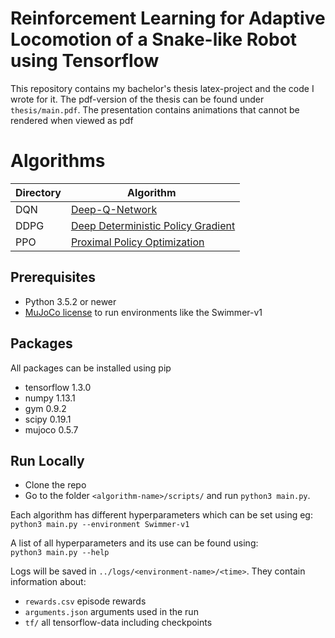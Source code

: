 Reinforcement Learning for Adaptive Locomotion of a Snake-like Robot using Tensorflow
=====================================================
This repository contains my bachelor's thesis latex-project and the code I wrote for it.
The pdf-version of the thesis can be found under ``thesis/main.pdf``.
The presentation contains animations that cannot be rendered when viewed as pdf

Algorithms
====
| Directory | Algorithm |
|--------|------------------|
| DQN | [Deep-Q-Network](https://www.cs.toronto.edu/~vmnih/docs/dqn.pdf) |
| DDPG | [Deep Deterministic Policy Gradient](https://arxiv.org/abs/1509.02971) |
| PPO | [Proximal Policy Optimization](https://arxiv.org/abs/1707.06347) |

Prerequisites
--------------
- Python 3.5.2 or newer
- [MuJoCo license](http://www.mujoco.org/) to run environments like the Swimmer-v1

Packages
-------------
All packages can be installed using pip
- tensorflow 1.3.0
- numpy 1.13.1
- gym 0.9.2
- scipy 0.19.1
- mujoco 0.5.7

Run Locally
-----------
- Clone the repo
- Go to the folder ``<algorithm-name>/scripts/`` and run ``python3 main.py``.

Each algorithm has different hyperparameters which can be set using eg:  
``python3 main.py --environment Swimmer-v1``

A list of all hyperparameters and its use can be found using:  
``python3 main.py --help``

Logs will be saved in ``../logs/<environment-name>/<time>``. They contain information about:
- ``rewards.csv`` episode rewards
- ``arguments.json`` arguments used in the run
- ``tf/`` all tensorflow-data including checkpoints
